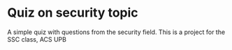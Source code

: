 # Quiz on security topic

A simple quiz with questions from the security field.
This is a project for the SSC class, ACS UPB 
